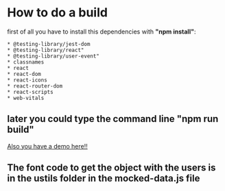 # How to do a build
first of all you have to install this dependencies with **"npm install"**:

    * @testing-library/jest-dom
    * @testing-library/react"
    * @testing-library/user-event"
    * classnames
    * react
    * react-dom
    * react-icons
    * react-router-dom
    * react-scripts
    * web-vitals

## later you could type the command line "npm run build"

[Also you have a demo here!!](https://qualabstest.netlify.app/)

## The font code to get the object with the users is in the ustils folder in the mocked-data.js file

